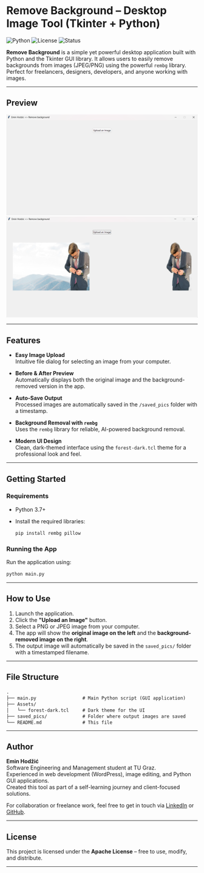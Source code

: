# Remove Background – Desktop Image Tool (Tkinter + Python)

![Python](https://img.shields.io/badge/Python-3.7%2B-blue?logo=python)
![License](https://img.shields.io/badge/License-Apache%202.0-blue.svg)
![Status](https://img.shields.io/badge/Status-Active-brightgreen)

**Remove Background** is a simple yet powerful desktop application built with Python and the Tkinter GUI library. It allows users to easily remove backgrounds from images (JPEG/PNG) using the powerful `rembg` library. Perfect for freelancers, designers, developers, and anyone working with images.

---

## Preview

![App Preview](/Assets/before.png)  
![App Preview](/Assets/after.png)

---

## Features

- **Easy Image Upload**  
  Intuitive file dialog for selecting an image from your computer.

- **Before & After Preview**  
  Automatically displays both the original image and the background-removed version in the app.

- **Auto-Save Output**  
  Processed images are automatically saved in the `/saved_pics` folder with a timestamp.

- **Background Removal with `rembg`**  
  Uses the `rembg` library for reliable, AI-powered background removal.

- **Modern UI Design**  
  Clean, dark-themed interface using the `forest-dark.tcl` theme for a professional look and feel.

---

## Getting Started

### Requirements

- Python 3.7+
- Install the required libraries:

  ```bash
  pip install rembg pillow
  ```

### Running the App

Run the application using:

```bash
python main.py
```

---

## How to Use

1. Launch the application.
2. Click the **"Upload an Image"** button.
3. Select a PNG or JPEG image from your computer.
4. The app will show the **original image on the left** and the **background-removed image on the right**.
5. The output image will automatically be saved in the `saved_pics/` folder with a timestamped filename.

---

## File Structure

```
.
├── main.py                 # Main Python script (GUI application)
├── Assets/
│   └── forest-dark.tcl     # Dark theme for the UI
├── saved_pics/             # Folder where output images are saved
└── README.md               # This file
```

---

## Author

**Emin Hodžić**  
Software Engineering and Management student at TU Graz.  
Experienced in web development (WordPress), image editing, and Python GUI applications.  
Created this tool as part of a self-learning journey and client-focused solutions.

For collaboration or freelance work, feel free to get in touch via [LinkedIn](https://www.linkedin.com/in/emin-hodzic) or [GitHub](https://github.com/Emin1107).

---

## License

This project is licensed under the **Apache License** – free to use, modify, and distribute.

---
